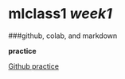 # mlclass1 _week1_

###github, colab, and markdown

**practice**

[Github practice](https://github.com/DH-sys815/mlclass1/blob/main/python_101_ipynb%EC%9D%98_%EC%82%AC%EB%B3%B8.ipynb)




